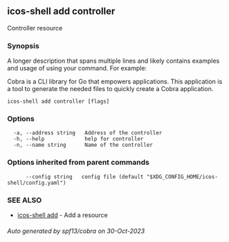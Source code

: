## icos-shell add controller

Controller resource

### Synopsis

A longer description that spans multiple lines and likely contains examples
and usage of using your command. For example:

Cobra is a CLI library for Go that empowers applications.
This application is a tool to generate the needed files
to quickly create a Cobra application.

```
icos-shell add controller [flags]
```

### Options

```
  -a, --address string   Address of the controller
  -h, --help             help for controller
  -n, --name string      Name of the controller
```

### Options inherited from parent commands

```
      --config string   config file (default "$XDG_CONFIG_HOME/icos-shell/config.yaml")
```

### SEE ALSO

* [icos-shell add](icos-shell_add.md)	 - Add a resource

###### Auto generated by spf13/cobra on 30-Oct-2023
